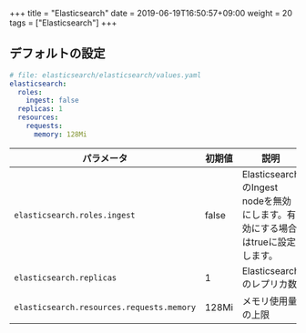 +++
title = "Elasticsearch"
date =  2019-06-19T16:50:57+09:00
weight = 20
tags = ["Elasticsearch"]
+++

## デフォルトの設定
```yaml
# file: elasticsearch/elasticsearch/values.yaml
elasticsearch:
  roles:
    ingest: false
  replicas: 1
  resources:
    requests:
      memory: 128Mi
```

|パラメータ|初期値|説明|
|---|---|---|
|`elasticsearch.roles.ingest`|false|ElasticsearchのIngest nodeを無効にします。有効にする場合はtrueに設定します。|
|`elasticsearch.replicas`|1|Elasticsearchのレプリカ数|
|`elasticsearch.resources.requests.memory`|128Mi|メモリ使用量の上限|